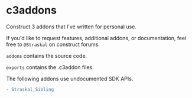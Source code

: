 # c3addons

Construct 3 addons that I've written for personal use.

If you'd like to request features, additional addons, or documentation, feel free to `@Straskal` on construct forums.

`addons` contains the source code.

`exports` contains the .c3addon files.

The following addons use undocumented SDK APIs.
```diff
- Straskal_Sibling
```
